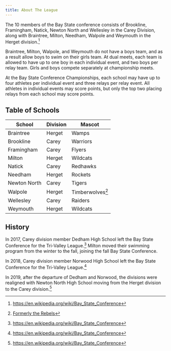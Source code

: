 ```yaml
---
title: About The League
---
```


The 10 members of the Bay State conference consists of Brookline, Framingham, Natick, Newton North and Wellesley in the Carey Division, along with Braintree, Milton, Needham, Walpole and Weymouth in the Herget division.[^1]

Braintree, Milton, Walpole, and Weymouth do not have a boys team, and as a result allow boys to swim on their girls team.
At dual meets, each team is allowed to have up to one boy in each individual event, and two boys per relay team.
Girls and boys compete separately at championship meets.

At the Bay State Conference Championships, each school may have up to four athletes per individual event and three relays per relay event.
All athletes in individual events may score points, but only the top two placing relays from each school may score points.

## Table of Schools

| School       | Division | Mascot           |
|--------------|----------|------------------|
| Braintree    | Herget   | Wamps            |
| Brookline    | Carey    | Warriors         |
| Framingham   | Carey    | Flyers           |
| Milton       | Herget   | Wildcats         |
| Natick       | Carey    | Redhawks         |
| Needham      | Herget   | Rockets          |
| Newton North | Carey    | Tigers           |
| Walpole      | Herget   | Timberwolves[^2] |
| Wellesley    | Carey    | Raiders          |
| Weymouth     | Herget   | Wildcats         |

## History

In 2017, Carey division member Dedham High School left the Bay State Conference for the Tri-Valley League.[^1]
Milton moved their swimming program from the winter to the fall, joining the fall Bay State Conference.

In 2018, Carey division member Norwood High School left the Bay State Conference for the Tri-Valley League.[^1]

In 2019, after the departure of Dedham and Norwood, the divisions were realigned with Newton North High School moving from the Herget division to the Carey division.[^1]

[^1]: <https://en.wikipedia.org/wiki/Bay_State_Conference>
[^2]: [Formerly the Rebels](https://en.wikipedia.org/wiki/Walpole_High_School)

